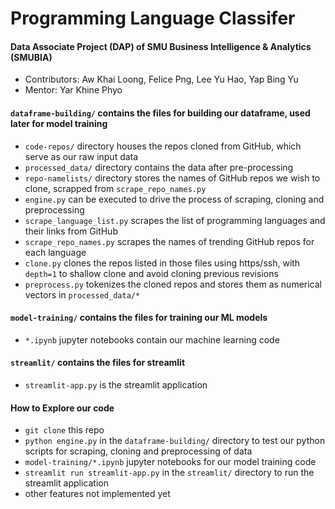 # Programming Language Classifer
#### Data Associate Project (DAP) of SMU Business Intelligence & Analytics (SMUBIA)
* Contributors: Aw Khai Loong, Felice Png, Lee Yu Hao, Yap Bing Yu
* Mentor: Yar Khine Phyo

#### `dataframe-building/` contains the files for building our dataframe, used later for model training
- `code-repos/` directory houses the repos cloned from GitHub, which serve as our raw input data
- `processed_data/` directory contains the data after pre-processing
- `repo-namelists/` directory stores the names of GitHub repos we wish to clone, scrapped from `scrape_repo_names.py`
- `engine.py` can be executed to drive the process of scraping, cloning and preprocessing
- `scrape_language_list.py` scrapes the list of programming languages and their links from GitHub
- `scrape_repo_names.py` scrapes the names of trending GitHub repos for each language
- `clone.py` clones the repos listed in those files using https/ssh, with `depth=1` to shallow clone and avoid cloning previous revisions
- `preprocess.py` tokenizes the cloned repos and stores them as numerical vectors in `processed_data/*`

#### `model-training/` contains the files for training our ML models
- `*.ipynb` jupyter notebooks contain our machine learning code

#### `streamlit/` contains the files for streamlit
- `streamlit-app.py` is the streamlit application

#### How to Explore our code
- `git clone` this repo
- `python engine.py` in the `dataframe-building/` directory to test our python scripts for scraping, cloning and preprocessing of data
- `model-training/*.ipynb` jupyter notebooks for our model training code
- `streamlit run streamlit-app.py` in the `streamlit/` directory to run the streamlit application 
- other features not implemented yet
